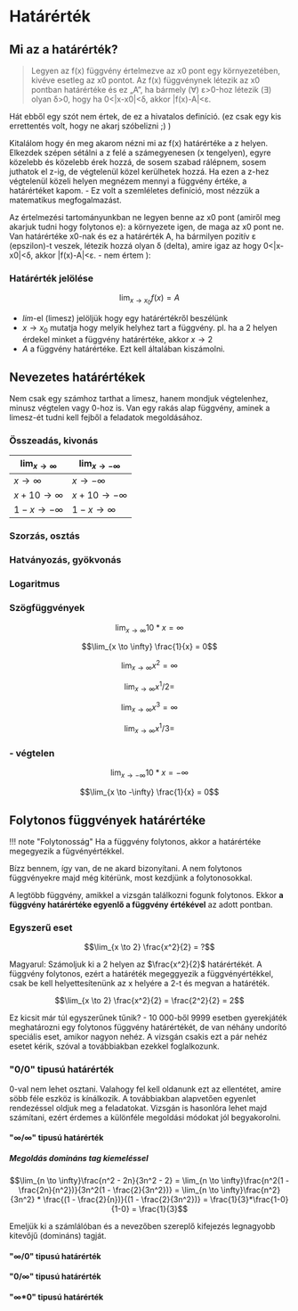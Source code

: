 # Határérték

## Mi az a határérték?

>  Legyen az f(x) függvény értelmezve az x0 pont egy környezetében, kivéve esetleg az x0 pontot. Az f(x) függvénynek létezik az x0 pontban határértéke és ez „A”, ha bármely (∀) ε>0-hoz létezik (∃) olyan δ>0, hogy ha 0<|x-x0|<δ, akkor |f(x)-A|<ε.

Hát ebből egy szót nem értek, de ez a hivatalos definíció. (ez csak egy kis errettentés volt, hogy ne akarj szóbelizni ;) )

Kitalálom hogy én meg akarom nézni mi az f(x) határértéke a z helyen. Elkezdek szépen sétálni a z felé a számegyenesen (x tengelyen), egyre közelebb és közelebb érek hozzá, de sosem szabad rálépnem, sosem juthatok el z-ig, de végtelenül közel kerülhetek hozzá. Ha ezen a z-hez végtelenül közeli helyen megnézem mennyi a függvény értéke, a határértéket kapom. - Ez volt a szemléletes definíció, most nézzük a matematikus megfogalmazást.

Az értelmezési tartományunkban ne legyen benne az x0 pont (amiről meg akarjuk tudni hogy folytonos e): a környezete igen, de maga az x0 pont ne. Van határértéke x0-nak és ez a határérték A, ha bármilyen pozitív ε (epszilon)-t veszek, létezik hozzá olyan δ (delta), amire igaz az hogy 0<|x-x0|<δ, akkor |f(x)-A|<ε. - nem értem ):

### Határérték jelölése

$$\lim_{x \to x_0} f(x) = A$$

- $lim$-el (limesz) jelöljük hogy egy határértékről beszélünk
- $x \rightarrow x_0$ mutatja hogy melyik helyhez tart a függvény. pl. ha a 2 helyen érdekel minket a függvény határértéke, akkor $x \rightarrow 2$
- $A$ a függvény határértéke. Ezt kell általában kiszámolni.

## Nevezetes határértékek

Nem csak egy számhoz tarthat a limesz, hanem mondjuk végtelenhez, minusz végtelen vagy 0-hoz is. Van egy rakás alap függvény, aminek a limesz-ét tudni kell fejből a feladatok megoldásához.

### Összeadás, kivonás

| $\lim_{x \to \infty}$ | $\lim_{x \to -\infty}$ |
| --------------------- | ---------------------- |
| $x \to \infty$        | $x \to -\infty$        |
| $x+10 \to \infty$     | $x+10 \to -\infty$     |
| $1-x \to -\infty$     | $1-x \to \infty$       |

### Szorzás, osztás

### Hatványozás, gyökvonás

### Logaritmus

### Szögfüggvények

$$\lim_{x \to \infty} 10*x = \infty$$

$$\lim_{x \to \infty} \frac{1}{x} = 0$$

$$\lim_{x \to \infty} x^2 = \infty$$

$$\lim_{x \to \infty} x^1/2 = $$

$$\lim_{x \to \infty} x^3 = \infty$$

$$\lim_{x \to \infty} x^1/3 = $$

### - végtelen


$$\lim_{x \to -\infty} 10*x = -\infty$$

$$\lim_{x \to -\infty} \frac{1}{x} = 0$$


## Folytonos függvények határértéke

!!! note "Folytonosság"
    Ha a függvény folytonos, akkor a határértéke megegyezik a fügvényértékkel.

Bízz bennem, így van, de ne akard bizonyítani. A nem folytonos függvényekre majd még kitérünk, most kezdjünk a folytonosokkal.

A legtöbb függvény, amikkel a vizsgán találkozni fogunk folytonos. Ekkor **a függvény határértéke egyenlő a függvény értékével** az adott pontban.

### Egyszerű eset

$$\lim_{x \to 2} \frac{x^2}{2} = ?$$

Magyarul: Számoljuk ki a 2 helyen az $\frac{x^2}{2}$ határértékét. A függvény folytonos, ezért a határéték megeggyezik a függvényértékkel, csak be kell helyettesítenünk az x helyére a 2-t és megvan a határéték.

$$\lim_{x \to 2} \frac{x^2}{2} = \frac{2^2}{2} = 2$$

Ez kicsit már túl egyszerűnek tűnik? - 10 000-ből 9999 esetben gyerekjáték meghatározni egy folytonos függvény határértékét, de van néhány undorító speciális eset, amikor nagyon nehéz. A vizsgán csakis ezt a pár nehéz esetet kérik, szóval a továbbiakban ezekkel foglalkozunk.

### "0/0" tipusú határérték

0-val nem lehet osztani. Valahogy fel kell oldanunk ezt az ellentétet, amire söbb féle eszköz is kínálkozik. A továbbiakban alapvetően egyenlet rendezéssel oldjuk meg a feladatokat. Vizsgán is hasonlóra lehet majd számítani, ezért érdemes a különféle megoldási módokat jól begyakorolni.



#### "∞/∞" tipusú határérték

##### Megoldás domináns tag kiemeléssel

$$\lim_{n \to \infty}\frac{n^2 - 2n}{3n^2 - 2} = \lim_{n \to \infty}\frac{n^2(1 - \frac{2n}{n^2})}{3n^2(1 - \frac{2}{3n^2})} = \lim_{n \to \infty}\frac{n^2}{3n^2} * \frac{(1 - \frac{2}{n})}{(1 - \frac{2}{3n^2})} = \frac{1}{3}*\frac{1-0}{1-0} = \frac{1}{3}$$

Emeljük ki a számlálóban és a nevezőben szereplő kifejezés legnagyobb kitevőjű (domináns) tagját.

#### "∞/0" tipusú határérték

#### "0/∞" tipusú határérték

#### "∞*0" tipusú határérték